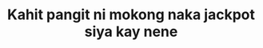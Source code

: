 ---
layout: post
title: Kahit pangit ni mokong naka jackpot siya kay nene
duration: '01:59'
view: 358
rate: 2
video: 'https://flashservice.xvideos.com/embedframe/23496240'
category: 
 - pinay
 - student
 - beautiful
tags: 
 - pinay-sex
 - nene
 - mokong
 - fucked
 - chinita
 - jackpot
 - flawless 
priority: 0.9
changefreq: daily
---